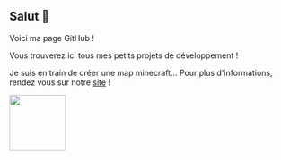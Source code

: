 ## Salut 👋

Voici ma page GitHub !

Vous trouverez ici tous mes petits projets de développement !

Je suis en train de créer une map minecraft... Pour plus d'informations, rendez vous sur notre [site](tntwars.oqitopia.fr) !

<img src="https://crafatar.com/avatars/eb2d09875dd845fb90e81e11616ec6c0.png" style="width: 100px; height: 100px;">
